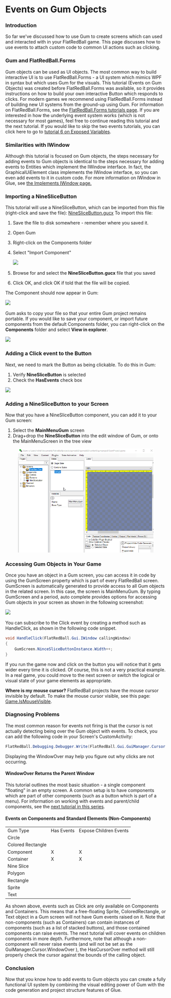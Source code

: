 # Events on Gum Objects

### Introduction

So far we've discussed how to use Gum to create screens which can used and interacted with in your FlatRedBall game. This page discusses how to use events to attach custom code to common UI actions such as clicking.

### Gum and FlatRedBall.Forms

Gum objects can be used as UI objects. The most common way to build interactive UI is to use FlatRedBall.Forms - a UI system which mimics WPF in syntax but which uses Gum for the visuals. This tutorial (Events on Gum Objects) was created before FlatRedBall.Forms was available, so it provides instructions on how to build your own interactive Button which responds to clicks. For modern games we recommend using FlatRedBall.Forms instead of building new UI systems from the ground-up using Gum. For information on FlatRedBall.Forms, see the [FlatRedBall.Forms tutorials page](../../tutorials/flatredball-forms/). If you are interested in how the underlying event system works (which is not necessary for most games), feel free to continue reading this tutorial and the next tutorial. If you would like to skip the two events tutorials, you can click here to go to [tutorial 6 on Exposed Variables](tutorials-gum-exposed-variables.md).

### Similarities with IWindow

Although this tutorial is focused on Gum objects, the steps necessary for adding events to Gum objects is identical to the steps necessary for adding events to Entities which implement the IWindow interface. In fact, the GraphicalUiElement class implements the IWindow interface, so you can even add events to it in custom code. For more information on IWindow in Glue, see [the Implements IWindow page.](../../glue-reference/entities/glue-reference-implements-iwindow/)

### Importing a NineSliceButton

This tutorial will use a NineSliceButton, which can be imported from this file (right-click and save the file): [NineSliceButton.gucx](../../content/Tutorials/Gum/NineSliceButton.gucx) To import this file:

1. Save the file to disk somewhere - remember where you saved it.
2. Open Gum
3. Right-click on the Components folder
4.  Select "Import Component"

    ![](../../.gitbook/assets/2019-01-img\_5c3e082a718b5.png)
5. Browse for and select the **NineSliceButton.gucx** file that you saved
6. Click OK, and click OK if told that the file will be copied.

The Component should now appear in Gum:

![](../../.gitbook/assets/2023-08-img\_64d0e12288bb6.png)

Gum asks to copy your file so that your entire Gum project remains portable. If you would like to save your component, or import future components from the default Components folder, you can right-click on the **Components** folder and select **View in explorer**.

![](../../.gitbook/assets/2023-08-img\_64d0e033e30e6.png)

### Adding a Click event to the Button

Next, we need to mark the Button as being clickable. To do this in Gum:

1. Verify **NineSliceButton** is selected
2. Check the **HasEvents** check box

![](../../.gitbook/assets/2023-08-img\_64d0e13e8e6c0.png)

### Adding a NineSliceButton to your Screen

Now that you have a NineSliceButton component, you can add it to your Gum screen:

1. Select the **MainMenuGum** screen
2. Drag+drop the **NineSliceButton** into the edit window of Gum, or onto the MainMenuScreen in the tree view

<figure><img src="../../.gitbook/assets/2016-01-07_06-21-22.gif" alt=""><figcaption></figcaption></figure>

### Accessing Gum Objects in Your Game

Once you have an object in a Gum screen, you can access it in code by using the GumScreen property which is part of every FlatRedBall screen. GumScreen is automatically generated to provide access to all Gum objects in the related screen. In this case, the screen is MainMenuGum. By typing GumScreen and a period, auto complete provides options for accessing Gum objects in your screen as shown in the following screenshot:

![](../../.gitbook/assets/2023-08-img\_64d0e7f661d0b.png)

You can subscribe to the Click event by creating a method such as HandleClick, as shown in the following code snippet.

```csharp
void HandleClick(FlatRedBall.Gui.IWindow callingWindow)
{
    GumScreen.NinceSliceButtonInstance.Width++;
}
```

If you run the game now and click on the button you will notice that it gets wider every time it is clicked. Of course, this is not a very practical example. In a real game, you could move to the next screen or switch the logical or visual state of your game elements as appropriate.

**Where is my mouse cursor?** FlatRedBall projects have the mouse cursor invisible by default. To make the mouse cursor visible, see this page: [Game.IsMouseVisible](../../api/microsoft-xna-framework/game/ismousevisible.md).

### Diagnosing Problems

The most common reason for events not firing is that the cursor is not actually detecting being over the Gum object with events. To check, you can add the following code in your Screen's CustomActivity:

```csharp
FlatRedBall.Debugging.Debugger.Write(FlatRedBall.Gui.GuiManager.Cursor.WindowOver);
```

Displaying the WindowOver may help you figure out why clicks are not occurring.

#### WindowOver Returns the Parent Window

This tutorial outlines the most basic situation - a single component "floating" in an empty screen. A common setup is to have components which are part of other components (such as a button which is part of a menu). For information on working with events and parent/child components, see the [next tutorial in this series](5-events-on-gum-objects-part-2.md).

#### Events on Components and Standard Elements (Non-Components)

|                   |            |                        |
| ----------------- | ---------- | ---------------------- |
| Gum Type          | Has Events | Expose Children Events |
| Circle            |            |                        |
| Colored Rectangle |            |                        |
| Component         | X          | X                      |
| Container         | X          | X                      |
| Nine Slice        |            |                        |
| Polygon           |            |                        |
| Rectangle         |            |                        |
| Sprite            |            |                        |
| Text              |            |                        |

As shown above, events such as Click are only available on Components and Containers. This means that a free-floating Sprite, ColoredRectangle, or Text object in a Gum screen will not have Gum events raised on it. Note that non-components (such as Containers) can contain instances of components (such as a list of stacked buttons), and those contained components can raise events. The next tutorial will cover events on children components in more depth. Furthermore, note that although a non-component will never raise events (and will not be set as the GuiManager.Cursor.WindowOver ), the HasCursorOver method will still properly check the cursor against the bounds of the calling object.

### Conclusion

Now that you know how to add events to Gum objects you can create a fully functional UI system by combining the visual editing power of Gum with the code generation and project structure features of Glue.
